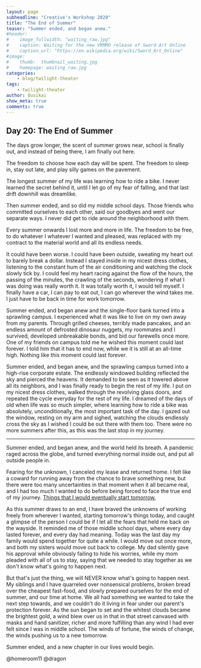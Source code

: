 ```yaml
---
layout: page
subheadline: "Creative's Workshop 2020"
title: "The End of Summer"
teaser: "Summer ended, and began anew."
#header:
#    image_fullwidth: "waiting_raw.jpg"
#    caption: Waiting for the new VRMMO release of Sword Art Online
#    caption_url: "https://en.wikipedia.org/wiki/Sword_Art_Online"
#image:
#    thumb:  thumbnail_waiting.jpg
#    homepage: waiting_raw.jpg
categories:
    - blog/twilight-theater
tags:
    - twilight-theater
author: Ousikai
show_meta: true
comments: true
---
```

## Day 20: The End of Summer

The days grow longer, the scent of summer grows near, school is finally out, and instead of being there, I am finally out here.

The freedom to choose how each day will be spent. The freedom to sleep in, stay out late, and play silly games on the pavement. 

The longest summer of my life was learning how to ride a bike. I never learned the secret behind it, until I let go of my fear of falling, and that last drift downhill was dreamlike. 

Then summer ended, and so did my middle school days. Those friends who committed ourselves to each other, said our goodbyes and went our separate ways. I never did get to ride around the neighborhood with them. 

Every summer onwards I lost more and more in life. The freedom to be free, to do whatever I whatever I wanted and pleased, was replaced with my contract to the material world and all its endless needs. 

It could have been worse. I could have been outside, sweating my heart out to barely break a dollar. Instead I stayed inside in my nicest dress clothes, listening to the constant hum of the air conditioning and watching the clock slowly tick by. I could feel my heart racing against the flow of the hours, the passing of the minutes, the crawling of the seconds, wondering if what I was doing was really worth it. It was totally worth it, I would tell myself. I finally have a car, I can pay to eat out, I can go wherever the wind takes me. I just have to be back in time for work tomorrow.

Summer ended, and began anew and the single-floor bank turned into a sprawling campus. I experienced what it was like to live on my own away from my parents. Through grilled cheeses, terribly made pancakes, and an endless amount of defrosted dinosaur nuggets, my roommates and I survived, developed unbreakable bonds, and bid our farewells once more. One of my friends on campus told me he wished this moment could last forever. I told him that it has to end now, while we it is still at an all-time high. Nothing like this moment could last forever. 

Summer ended, and began anew, and the sprawling campus turned into a high-rise corporate estate. The endlessly windowed building reflected the sky and pierced the heavens. It demanded to be seen as it towered above all its neighbors, and I was finally ready to begin the rest of my life. I put on my nicest dress clothes, walked through the revolving glass doors, and repeated the cycle everyday for the rest of my life. I dreamed of the days of old when life was so much simpler, where learning how to ride a bike was absolutely, unconditionally, the most important task of the day. I gazed out the window, resting on my arm and sighed, watching the clouds endlessly cross the sky as I wished I could be out there with them too. There were no more summers after this, as this was the last stop in my journey.

---
Summer ended, and began anew, and the world held its breath. A pandemic raged across the globe, and turned everything normal inside out, and put all outside people in. 

Fearing for the unknown, I canceled my lease and returned home. I felt like a coward for running away from the chance to brave something new, but there were too many uncertainties in that moment when it all became real, and I had too much I wanted to do before being forced to face the true end of my journey. [Things that I would eventually start tomorrow.](https://pro2.akimbo.com/t/ill-start-this-tomorrow-when-i-have-time/27180) 

As this summer draws to an end, I have braved the unknowns of working freely from wherever I wanted, starting tomorrow's things today, and caught a glimpse of the person I could be if I let all the fears that held me back on the wayside. It reminded me of those middle school days, where every day lasted forever, and every day had meaning. Today was the last day my family would spend together for quite a while. I would move out once more, and both my sisters would move out back to college. My dad silently gave his approval while obviously failing to hide his worries, while my mom pleaded with all of us to stay, saying that we needed to stay together as we don't know what's going to happen next. 

But that's just the thing, we will NEVER know what's going to happen next. My siblings and I have quarreled over nonsensical problems, broken bread over the cheapest fast-food, and slowly prepared ourselves for the end of summer, and our time at home. We all had something we wanted to take the next step towards, and we couldn't do it living in fear under our parent's protection forever. As the sun began to set and the whitest clouds became the brightest gold, a wind blew over us in that in that street canvased with masks and hand sanitizer, richer and more fulfilling than any wind I had ever felt since I was in middle school. The winds of fortune, the winds of change, the winds pushing us to a new tomorrow. 

Summer ended, and a new chapter in our lives would begin. 

@homeroom11 @dragon